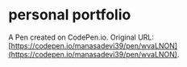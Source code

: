 # personal portfolio

A Pen created on CodePen.io. Original URL: [https://codepen.io/manasadevi39/pen/wvaLNON](https://codepen.io/manasadevi39/pen/wvaLNON).


